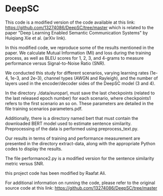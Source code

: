 # DeepSC


This code is a modified version of the code available at this link: 
https://github.com/13274086/DeepSC/tree/master
which is related to the paper "Deep Learning Enabled Semantic Communication Systems" by Huiqiang Xie et al. (arXiv link).

In this modified code, we reproduce some of the results mentioned in the paper. We calculate Mutual Information (MI) and loss during the training process, as well as BLEU scores for 1, 2, 3, and 4-grams to measure performance versus Signal-to-Noise Ratio (SNR).

We conducted this study for different scenarios, varying learning rates (1e-4, 1e-3, and 2e-3), channel types (AWGN and Rayleigh), and the number of layers used in the encoder/decoder sides of the DeepSC model (3 and 4).

In the directory ./data/europarl, must save the last checkpoints (related to the last released epoch number) for each scenario, where checkpoints1 refers to the first scenario an so on. These parameters are detailed in the file training scenarios parameters.pdf.

Additionally, there is a directory named bert that must contain the downloaded BERT model used to estimate sentence similarity. Preprocessing of the data is performed using preprocess_text.py.

Our results in terms of training and performance measurement are presented in the directory extract-data, along with the appropriate Python codes to display the results.

The file performance2.py is a modified version for the sentence similarity metric versus SNR.


this project code has been modified by Raafat Ali.


For additional information on running the code, please refer to the original source code at this link:
https://github.com/13274086/DeepSC/tree/master


